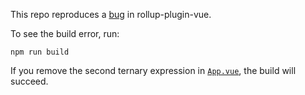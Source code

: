 This repo reproduces a [bug](https://github.com/vuejs/rollup-plugin-vue/issues/159) in rollup-plugin-vue.

To see the build error, run:
```
npm run build
```

If  you remove the second ternary expression in [`App.vue`](https://github.com/mglukhovsky/rollup-plugin-vue-bug/blob/master/src/components/App.vue), the build will succeed.
